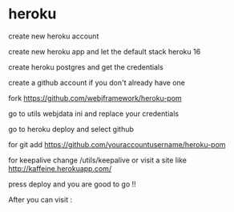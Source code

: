 # heroku

create new heroku account

create new heroku app  and let the default stack heroku 16

create heroku postgres and get the credentials 

create a github account if you don't already have one 

fork https://github.com/webjframework/heroku-pom

go to utils webjdata ini and replace your credentials 

go to heroku deploy and select github

for git add https://github.com/youraccountusername/heroku-pom

for keepalive change /utils/keepalive or visit a site like http://kaffeine.herokuapp.com/

press deploy and you are good to go !!

After you can visit :











